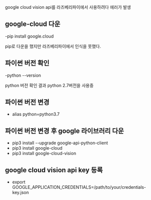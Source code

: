 google cloud vision api를 라즈베리파이에서 사용하려다 에러가 발생

## google-cloud 다운
  -pip install google.cloud

pip로 다운을 했지만 라즈베리파이에서 인식을 못했다.

## 파이썬 버전 확인
  -python --version
  
python 버전 확인 결과 python 2.7버전을 사용중

## 파이썬 버전 변경
  - alias python=python3.7

## 파이썬 버전 변경 후 google 라이브러리 다운
  - pip3 install --upgrade google-api-python-client
  - pip3 install google-cloud
  - pip3 install google-cloud-vision

## google cloud vision api key 등록
  - export GOOGLE_APPLICATION_CREDENTIALS=/path/to/your/credentials-key.json
